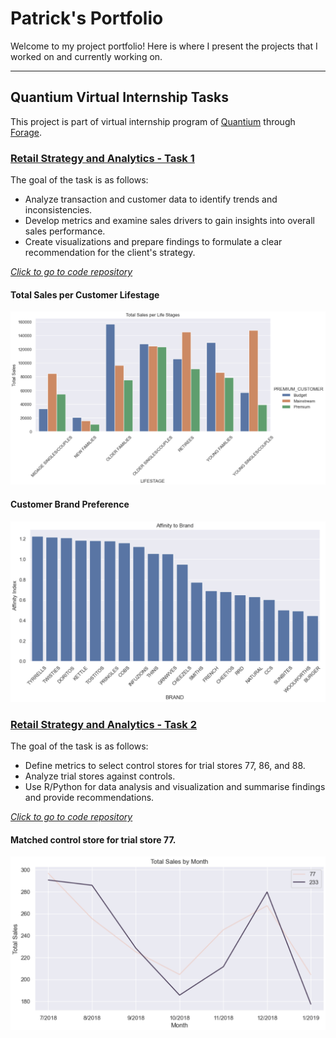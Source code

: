 # Patrick's Portfolio
Welcome to my project portfolio!
Here is where I present the projects that I worked on and currently working on.

---

## Quantium Virtual Internship Tasks
This project is part of virtual internship program of [Quantium](https://quantium.com/) through [Forage](https://www.theforage.com/).

### [Retail Strategy and Analytics - Task 1](https://github.com/DonPatricious/Quantium_Chip_Analysis/tree/a8500d4d022bb780c4e0834dc04be068584ae559/Retail_Strategy_and_Analytics-Task_1)
The goal of the task is as follows:
- Analyze transaction and customer data to identify trends and inconsistencies.
- Develop metrics and examine sales drivers to gain insights into overall sales performance.
- Create visualizations and prepare findings to formulate a clear recommendation for the client's strategy.

[*Click to go to code repository*](https://github.com/DonPatricious/Quantium_Chip_Analysis/tree/a8500d4d022bb780c4e0834dc04be068584ae559/Retail_Strategy_and_Analytics-Task_1)

#### Total Sales per Customer Lifestage
![](images/tot_sales-lifestages.png)

#### Customer Brand Preference
![](images/affinity_brand.png)

### [Retail Strategy and Analytics - Task 2](https://github.com/DonPatricious/Quantium_Chip_Analysis/tree/987b3e9eda3cd2fe26863972679c16a24126d69f/Retail_Strategy_and_Analytics-Task_2)
The goal of the task is as follows:
- Define metrics to select control stores for trial stores 77, 86, and 88.
- Analyze trial stores against controls.
- Use R/Python for data analysis and visualization and summarise findings and provide recommendations.

[*Click to go to code repository*](https://github.com/DonPatricious/Quantium_Chip_Analysis/tree/987b3e9eda3cd2fe26863972679c16a24126d69f/Retail_Strategy_and_Analytics-Task_2)

#### Matched control store for trial store 77.
![](images/sales_77_233.png)




